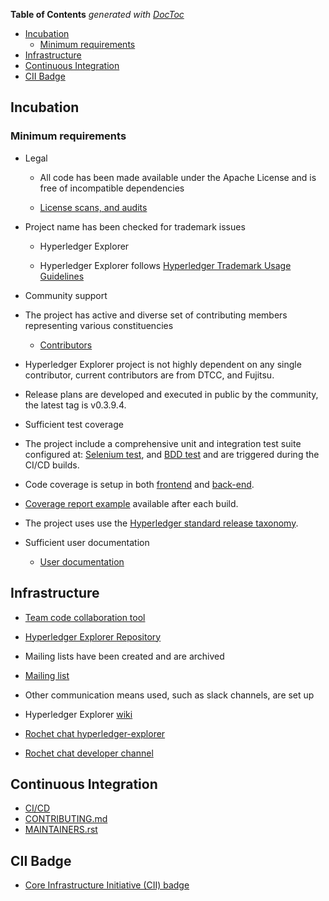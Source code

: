<!-- START doctoc generated TOC please keep comment here to allow auto update -->
<!-- DON'T EDIT THIS SECTION, INSTEAD RE-RUN doctoc TO UPDATE -->
**Table of Contents**  *generated with [DocToc](https://github.com/thlorenz/doctoc)*

- [Incubation](#incubation)
  - [Minimum requirements](#minimum-requirements)
- [Infrastructure](#infrastructure)
- [Continuous Integration](#continuous-integration)
- [CII Badge](#cii-badge)

<!-- END doctoc generated TOC please keep comment here to allow auto update -->

<!-- (SPDX-License-Identifier: CC-BY-4.0) -->  <!-- Ensure there is a newline before, and after, this line -->

## Incubation


### Minimum requirements
 - Legal

   - All code has been made available under the Apache License and is free of incompatible dependencies

    - [License scans, and audits](https://wiki.hyperledger.org/display/explorer/Audits)

 - Project name has been checked for trademark issues

   - Hyperledger Explorer

    - Hyperledger Explorer follows [Hyperledger Trademark Usage Guidelines](https://www.hyperledger.org/trademark-usage)

 - Community support

 - The project has active and diverse set of contributing members representing various constituencies

   - [Contributors](https://github.com/hyperledger/blockchain-explorer/blob/master/MAINTAINERS.rst)

 - Hyperledger Explorer project is not highly dependent on any single contributor, current contributors are from DTCC, and Fujitsu.

 - Release plans are developed and executed in public by the community, the latest tag is v0.3.9.4.

- Sufficient test coverage

 - The project include a comprehensive unit and integration test suite configured at:
   [Selenium test](https://github.com/hyperledger/blockchain-explorer/blob/master/client/e2e-setup.sh), and
   [BDD test](https://github.com/hyperledger/blockchain-explorer/tree/master/app/platform/fabric/e2e-test) and are triggered during the CI/CD builds.
 - Code coverage is setup in both [frontend](https://github.com/hyperledger/blockchain-explorer/blob/master/client/package.json#L58) and [back-end](https://github.com/hyperledger/blockchain-explorer/blob/master/app/test/package.json#L24).

 - [Coverage report example](https://jenkins.hyperledger.org/view/blockchain-explorer/job/blockchain-explorer-merge-x86_64/Code_20Coverage_20Report/) available after each build.

 - The project uses use the [Hyperledger standard release taxonomy](https://docs.google.com/document/d/1Vap2giuxQw5b82Htl6BxRzLztrR4JGd2tWkJKP7i5Es/edit).
 - Sufficient user documentation

   - [User documentation](https://github.com/hyperledger/blockchain-explorer/blob/master/README.md)


## Infrastructure

 - [Team code collaboration tool](https://github.com/hyperledger/blockchain-explorer)
 - [Hyperledger Explorer Repository](https://github.com/hyperledger/blockchain-explorer)

- Mailing lists have been created and are archived

 - [Mailing list](https://lists.hyperledger.org/g/explorer)

- Other communication means used, such as slack channels, are set up

 - Hyperledger Explorer [wiki](https://wiki.hyperledger.org/display/explorer/Hyperledger+Explorer)
 - [Rochet chat hyperledger-explorer](https://chat.hyperledger.org/channel/hyperledger-explorer)
 - [Rochet chat developer channel](https://chat.hyperledger.org/channel/hlexplorer-developers)

## Continuous Integration

 - [CI/CD](https://dev.azure.com/Hyperledger/blockchain-explorer)
 - [CONTRIBUTING.md](https://github.com/hyperledger/blockchain-explorer/blob/master/CONTRIBUTING.md)
 - [MAINTAINERS.rst](https://github.com/hyperledger/blockchain-explorer/blob/master/MAINTAINERS.rst)

## CII Badge

 - [Core Infrastructure Initiative (CII) badge](https://bestpractices.coreinfrastructure.org/en/projects/2710)

